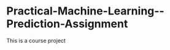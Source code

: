 Practical-Machine-Learning--Prediction-Assignment
=================================================

This is a course project
